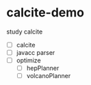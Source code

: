# calcite-demo
study calcite

- [ ] calcite
- [ ] javacc parser
- [ ] optimize
  - [ ] hepPlanner 
  - [ ] volcanoPlanner